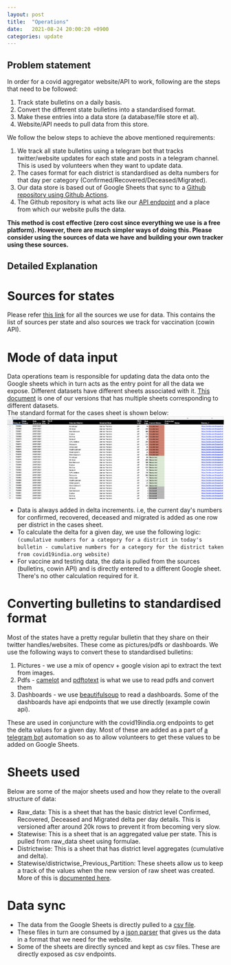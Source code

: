 ```yaml
---
layout: post
title:  "Operations"
date:   2021-08-24 20:00:20 +0900
categories: update
---
```


## Problem statement
In order for a covid aggregator website/API to work, following are the steps that need to be followed:
1. Track state bulletins on a daily basis.
2. Convert the different state bulletins into a standardised format.
3. Make these entries into a data store (a database/file store et al).
4. Website/API needs to pull data from this store.

We follow the below steps to achieve the above mentioned requirements:
1. We track all state bulletins using a telegram bot that tracks twitter/website updates for each state and posts in a telegram channel. This is used by volunteers when they want to update data.
2. The cases format for each district is standardised as delta numbers for that day per category (Confirmed/Recovered/Deceased/Migrated).
3. Our data store is based out of Google Sheets that sync to a [Github repository using Github Actions](https://github.com/covid19india/data/blob/60af6e683fd22ce2f0435b7a129260aa944ea369/.github/workflows/javascript.yml#L43).
4. The Github repository is what acts like our [API endpoint]((https://github.com/covid19india/data/blob/main/src/parser_v4.py)) and a place from which our website pulls the data.

**This method is cost effective (zero cost since everything we use is a free platform). However, there are much simpler ways of doing this. Please consider using the sources of data we have and building your own tracker using these sources.**


## Detailed Explanation
# Sources for states

Please refer [this link](https://blog.covid19india.org/2020/06/15/hornbill/) for all the sources we use for data. This contains the list of sources per state and also sources we track for vaccination (cowin API).

# Mode of data input
Data operations team is responsible for updating data the data onto the Google sheets which in turn acts as the entry point for all the data we expose. Different datasets have different sheets associated with it. [This document](https://docs.google.com/spreadsheets/d/1foGJ_FwHoDnVUI7VqN-YrwrPo0A4pfLV8jFYxn4rLaw/edit#gid=0) is one of our versions that has multiple sheets corresponding to different datasets.  
The standard format for the cases sheet is shown below:
![Google Sheet](/assets/images/raw.png)

- Data is always added in delta increments. i.e, the current day's numbers for confirmed, recovered, deceased and migrated is added as one row per district in the cases sheet. 
- To calculate the delta for a given day, we use the following logic:  
```(cumulative numbers for a category for a district in today's bulletin - cumulative numbers for a category for the district taken from covid19india.org website)```
- For vaccine and testing data, the data is pulled from the sources (bulletins, cowin API) and is directly entered to a different Google sheet. There's no other calculation required for it.

# Converting bulletins to standardised format
Most of the states have a pretty regular bulletin that they share on their twitter handles/websites. These come as pictures/pdfs or dashboards. We use the following ways to convert these to standardised bulletins:
1. Pictures - we use a mix of opencv + google vision api to extract the text from images.
2. Pdfs - [camelot](https://camelot-py.readthedocs.io/en/master/) and [pdftotext](https://pypi.org/project/pdftotext/) is what we use to read pdfs and convert them
3. Dashboards - we use [beautifulsoup](https://www.crummy.com/software/BeautifulSoup/bs4/doc/) to read a dashboards. Some of the dashboards have api endpoints that we use directly (example cowin api).

These are used in conjuncture with the covid19india.org endpoints to get the delta values for a given day. Most of these are added as a part of [a telegram bot](https://github.com/covid19india/automation-bot) automation so as to allow volunteers to get these values to be added on Google Sheets. 

# Sheets used
Below are some of the major sheets used and how they relate to the overall structure of data:  
- Raw_data: This is a sheet that has the basic district level Confirmed, Recovered, Deceased and Migrated delta per day details. This is versioned after around 20k rows to prevent it from becoming very slow.
- Statewise: This is a sheet that is an aggregated value per state. This is pulled from raw_data sheet using formulae.
- Districtwise: This is a sheet that has district level aggregates (cumulative and delta).
- Statewise/districtwise_Previous_Partition: These sheets allow us to keep a track of the values when the new version of raw sheet was created. More of this is [documented here](https://blog.covid19india.org/2020/06/07/shifttonewversion/).

# Data sync
- The data from the Google Sheets is directly pulled to a [csv file](https://github.com/covid19india/data/blob/main/src/sheets-to-csv.js). 
- These files in turn are consumed by a [json parser](https://github.com/covid19india/data/blob/main/src/parser_v4.py) that gives us the data in a format that we need for the website.
- Some of the sheets are directly synced and kept as csv files. These are directly exposed as csv endpoints.



